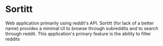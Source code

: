 # Sortitt
Web application primarily using reddit's API. Sortitt (for lack of a better name) provides a minimal UI to browse through subreddits and to search through reddit. This application's primary feature is the ability to filter reddits
